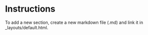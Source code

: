 # Instructions

To add a new section, create a new markdown file (.md) and link it in _layouts/default.html.
